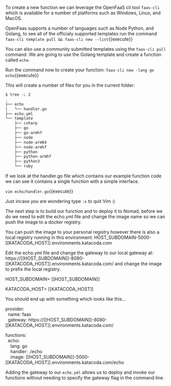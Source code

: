 To create a new function we can leverage the OpenFaaS cli tool `faas-cli` which is available for a number of platforms such as Windows, Linux, and MacOS.

OpenFaas supports a number of languages such as Node Python, and Golang, to see all of the officialy supported templates run the command `faas-cli template pull && faas-cli new --list`{{execute}} 

You can also use a community submitted templates using the `faas-cli pull` command.  We are going to use the Golang template and create a function called `echo`.

Run the command now to create your function:
`faas-cli new -lang go echo`{{execute}}

This will create a number of files for you in the current folder:

```bash
$ tree -L 2
.
├── echo
│   └── handler.go
├── echo.yml
└── template
    ├── csharp
    ├── go
    ├── go-armhf
    ├── node
    ├── node-arm64
    ├── node-armhf
    ├── python
    ├── python-armhf
    ├── python3
    └── ruby
```

If we look at the handler.go file which contains our example function code we can see it contains a single function with a simple interface.

`vim echo/handler.go`{{execute}}

Just incase you are wondering type `:x` to quit Vim :)

The next step is to build our function and to deploy it to Nomad, before we do we need to edit the echo.yml file and change the image name so we can push the image to a docker registry.

You can push the image to your personal registry however there is also a local registry running in this environment: HOST_SUBDOMAIN-5000-[[KATACODA_HOST]].environments.katacoda.com

Edit the echo.yml file and change the gateway to our local gateway at: https://[[HOST_SUBDOMAIN]]-8080-[[KATACODA_HOST]].environments.katacoda.com/ and change the image to prefix the local registry.

HOST_SUBDOMAIN= [[HOST_SUBDOMAIN]]

KATACODA_HOST= [[KATACODA_HOST]]

You should end up with something which looks like this...

provider:  
&nbsp;&nbsp;name: faas  
&nbsp;&nbsp;gateway: https://[[HOST_SUBDOMAIN]]-8080-[[KATACODA_HOST]].environments.katacoda.com/  

functions:  
&nbsp;&nbsp;echo:  
&nbsp;&nbsp;&nbsp;&nbsp;lang: go  
&nbsp;&nbsp;&nbsp;&nbsp;handler: ./echo  
&nbsp;&nbsp;&nbsp;&nbsp;image: [[HOST_SUBDOMAIN]]-5000-[[KATACODA_HOST]].environments.katacoda.com/echo

Adding the gateway to our `echo.yml` allows us to deploy and invoke our functions without needing to specify the gateway flag in the command line.
